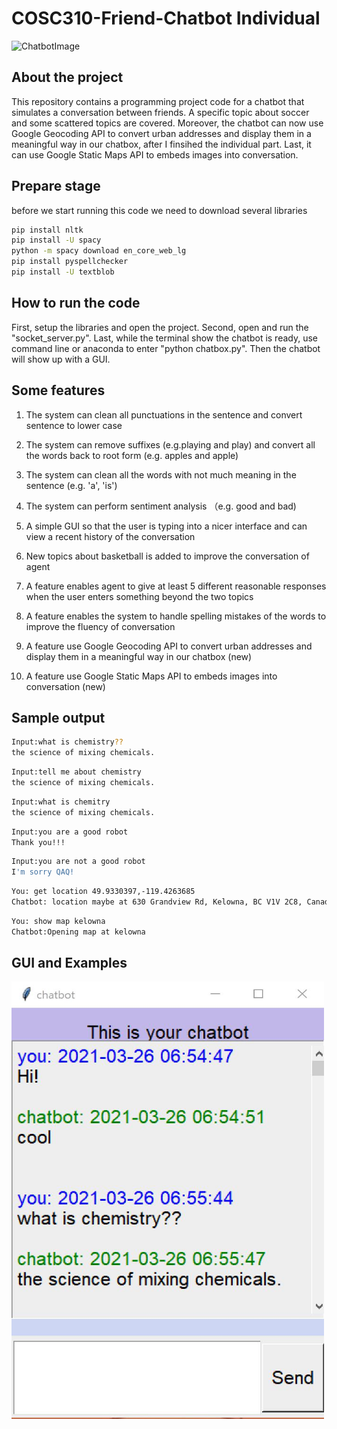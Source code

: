 # COSC310-Friend-Chatbot Individual
![ChatbotImage](https://s3-eu-west-1.amazonaws.com/userlike-cdn-blog/do-i-need-a-chatbot/header-chat-box.png)

## About the project
This repository contains a programming project code for a chatbot that simulates a conversation between friends. 
A specific topic about soccer and some scattered topics are covered. Moreover, the chatbot can now use Google Geocoding API to convert urban addresses and display them in a meaningful way in our chatbox, after I finsihed the individual part. Last, it can use Google Static Maps API to embeds images into conversation.

## Prepare stage
before we start running this code we need to download several libraries
```bash
pip install nltk
pip install -U spacy
python -m spacy download en_core_web_lg
pip install pyspellchecker
pip install -U textblob
```

## How to run the code
First, setup the libraries and open the project.
Second, open and run the "socket_server.py".
Last, while the terminal show the chatbot is ready,
use command line or anaconda to enter "python chatbox.py".
Then the chatbot will show up with a GUI.

## Some features
1. The system can clean all punctuations in the sentence and convert sentence to lower case

2. The system can remove suffixes (e.g.playing and play) and 
convert all the words back to root form (e.g. apples and apple)

3. The system can clean all the words with not much meaning in the sentence (e.g. 'a', 'is')

4. The system can perform sentiment analysis （e.g. good and bad)

5. A simple GUI so that the user is typing into a nicer interface and can view a recent history of the conversation

6. New topics about basketball is added to improve the conversation of agent

7. A feature enables agent to give at least 5 different reasonable responses when the user enters something beyond the two topics

8. A feature enables the system to handle spelling mistakes of the words to improve the fluency of conversation

9. A feature use Google Geocoding API to convert urban addresses and display them in a meaningful way in our chatbox (new)

10. A feature use Google Static Maps API to embeds images into conversation (new)

## Sample output
```bash
Input:what is chemistry??  
the science of mixing chemicals.
```
```bash
Input:tell me about chemistry  
the science of mixing chemicals.
```
```bash
Input:what is chemitry
the science of mixing chemicals.
```
```bash
Input:you are a good robot
Thank you!!!
```
```bash
Input:you are not a good robot
I'm sorry QAQ!
```
```bash
You: get location 49.9330397,-119.4263685
Chatbot: location maybe at 630 Grandview Rd, Kelowna, BC V1V 2C8, Canada
```
```bash
You: show map kelowna
Chatbot:Opening map at kelowna
```

## GUI and Examples
<img src="https://raw.githubusercontent.com/COSC310-A2-Team10/COSC310-Friend-ChatBot-A3/main/GUI(1).jpg" width="500" height="700">
<img src="">

